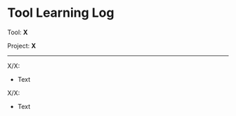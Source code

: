 # Tool Learning Log

Tool: **X**

Project: **X**

---

X/X:
* Text

X/X:
* Text


<!-- 
* Links you used today (websites, videos, etc)
* Things you tried, progress you made, etc
* Challenges, a-ha moments, etc
* Questions you still have
* What you're going to try next
-->
